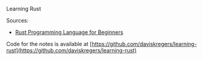 Learning Rust

Sources:
- [Rust Programming Language for Beginners](https://www.udemy.com/the-rust-programming-language-for-beginners/?xref=E0Aed11STH4LPUQvCz0GJFABTmM=)

Code for the notes is available at [https://github.com/daviskregers/learning-rust](https://github.com/daviskregers/learning-rust)